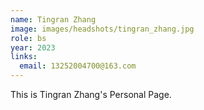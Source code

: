 ```yaml
---
name: Tingran Zhang
image: images/headshots/tingran_zhang.jpg
role: bs
year: 2023
links:
  email: 13252004700@163.com
---
```


This is Tingran Zhang's Personal Page.